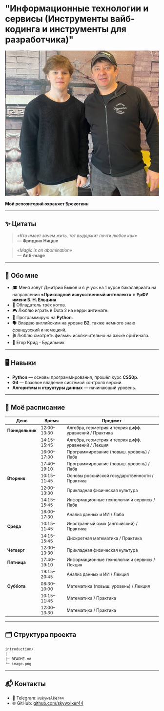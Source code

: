 # "Информационные технологии и сервисы (Инструменты вайб-кодинга и инструменты для разработчика)"

![brekotkin](image.png)

**Мой репозиторий охраняет Брекоткин**

---

## ✨ Цитаты

> *«Кто имеет зачем жить, тот выдержит почти любое как»*  
> — **Фридрих Ницше**

> *«Magic is an abomination»*  
> — **Anti-mage**

---

## 🙂 Обо мне

- 🎓 Меня зовут Дмитрий Быков и я учусь на 1 курсе бакалавриата на направлении **«Прикладной искусственный интеллект»** в **УрФУ имени Б. Н. Ельцина**.  
- 🐾 Обладатель трёх котов.
- 🎮 Люблю играть в Dota 2 на керри антимаге. 
- 🐍 Программирую на **Python**.  
- 🗣️ Владею английским на уровне **B2**, также немного знаю французский и немецкий.  
- 🎬 Люблю смотреть фильмы исключительно на языке оригинала.  
- 🎵 Егор Крид - Будильник

---

## 🖥️ Навыки

- **Python** — основы программирования, прошёл курс **CS50p**.
- **Git** — базовое владение системой контроля версий.  
- **Алгоритмы и структуры данных** — начинающий уровень.  

---

## 📅 Моё расписание

| День       | Время        | Предмет                                                                 |
|------------|--------------|-------------------------------------------------------------------------|
| **Понедельник** | 12:00–13:30 | Алгебра, геометрия и теория дифф. уравнений / Практика                  |
|            | 14:15–15:45 | Алгебра, геометрия и теория дифф. уравнений / Лекция                     |
|            | 16:00–17:30 | Программирование (повыш. уровень) / Лаба                                 |
|            | 17:40–19:10 | Программирование (повыш. уровень) / Лаба                                 |
| **Вторник**    | 10:15–11:45 | Основы российской государственности / Практика                         |
|            | 12:00–13:30 | Прикладная физическая культура                                           |
|            | 14:15–15:45 | Информационные технологии и сервисы / Лаба                               |
|            | 16:00–17:30 | Анализ данных и ИИ / Лаба                                                |
| **Среда**      | 10:15–11:45 | Иностранный язык (английский) / Практика                               |
|            | 14:15–15:45 | Дискретная математика / Практика                                         |
| **Четверг**    | 12:00–13:30 | Прикладная физическая культура                                         |
| **Пятница**    | 17:40–19:10 | Информационные технологии и сервисы / Лекция                           |
|            | 19:15–20:45 | Анализ данных и ИИ / Лекция                                              |
| **Суббота**    | 08:30–10:00 | Математика (повыш. уровень) / Лекция                                   |
|            | 10:15–11:45 | Математика / Практика                                                    |
|            | 12:00–13:30 | Математика / Практика                                                    |

---

## 🗂️ Структура проекта

```
introduction/
│
├─ README.md
└─ image.png
```


---

## 📬 Контакты

- 💬 Telegram: `@skywalker44`  
- 🌐 GitHub: [github.com/skywxlker44](https://github.com/skywxlker44)  

